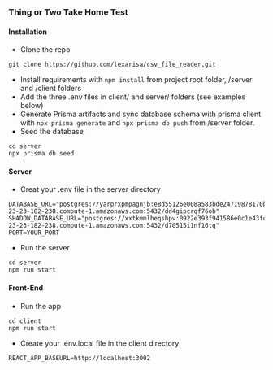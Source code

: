 ### Thing or Two Take Home Test

#### Installation


- Clone the repo

```
git clone https://github.com/lexarisa/csv_file_reader.git

```

- Install requirements with ```npm install``` from project root folder, /server and /client folders
- Add the three .env files in client/ and server/ folders (see examples below)
- Generate Prisma artifacts and sync database schema with prisma client with ``` npx prisma generate ``` and ``` npx prisma db push ``` from /server folder.
- Seed the database 

```
cd server
npx prisma db seed

```

#### Server

- Creat your .env file in the server directory
```
DATABASE_URL="postgres://yarprxpmpagnjb:e8d55126e008a583bde24719878170b36ef2f44e461c06437870d515d61c0379@ec2-23-23-182-238.compute-1.amazonaws.com:5432/dd4gipcrqf76ob"
SHADOW_DATABASE_URL="postgres://xxtkmmlheqshpv:0922e393f941586e0c1e43fcb54b3bdefb539813fc8edaddc7b4ddc33e6c58cd@ec2-23-23-182-238.compute-1.amazonaws.com:5432/d70515i1nf16tg"
PORT=YOUR_PORT
```

- Run the server
```
cd server
npm run start
```


#### Front-End 

- Run the app
```
cd client
npm run start

```
- Create your .env.local file in the client directory

```
REACT_APP_BASEURL=http://localhost:3002

```

